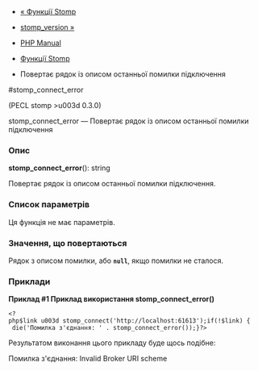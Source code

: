 - [« Функції Stomp](ref.stomp.md)
- [stomp_version »](function.stomp-version.md)

- [PHP Manual](index.md)
- [Функції Stomp](ref.stomp.md)
- Повертає рядок із описом останньої помилки підключення

#stomp_connect_error

(PECL stomp \>u003d 0.3.0)

stomp_connect_error — Повертає рядок із описом останньої помилки
підключення

### Опис

**stomp_connect_error**(): string

Повертає рядок із описом останньої помилки підключення.

### Список параметрів

Ця функція не має параметрів.

### Значення, що повертаються

Рядок з описом помилки, або **`null`**, якщо помилки не сталося.

### Приклади

**Приклад #1 Приклад використання **stomp_connect_error()****

` <?php$link u003d stomp_connect('http://localhost:61613');if(!$link) {    die('Помилка з'єднання: ' . stomp_connect_error());}?> `

Результатом виконання цього прикладу буде щось подібне:

Помилка з'єднання: Invalid Broker URI scheme

